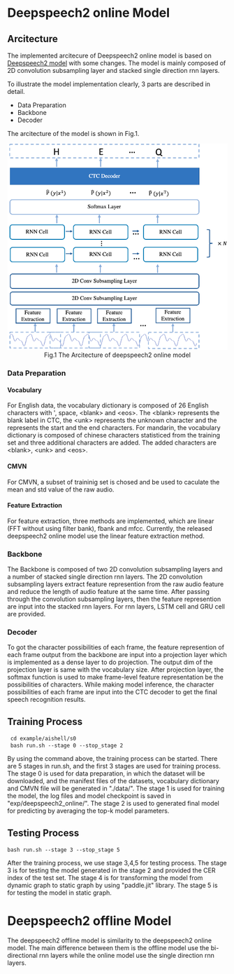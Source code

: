 # Deepspeech2 online Model 
## Arcitecture

The implemented arcitecure of Deepspeech2 online model is based on [Deepspeech2 model](https://arxiv.org/pdf/1512.02595.pdf) with some changes. 
The model is mainly composed of 2D convolution subsampling layer and stacked single direction rnn layers. 

To illustrate the model implementation clearly, 3 parts are described in detail.  
- Data Preparation
- Backbone
- Decoder


The arcitecture of the model is shown in Fig.1. 

<p align="center">
<img src="../images/ds2onlineModel.png" width=800> 
<br/>Fig.1 The Arcitecture of deepspeech2 online model
</p>

### Data Preparation
#### Vocabulary
For English data, the vocabulary dictionary is composed of 26 English characters with ', space, \<blank\> and \<eos\>. The \<blank\> represents the blank label in CTC, the \<unk\> represents the unknown character and the <eos> represents the start and the end characters. For mandarin, the vocabulary dictionary is composed of chinese characters statisticed from the training set and three additional characters are added. The added characters are \<blank\>, \<unk\> and \<eos\>.  

#### CMVN
For CMVN, a subset of traininig set is chosed and be used to caculate the mean and std value of the raw audio. 
 
#### Feature Extraction
 For feature extraction, three methods are implemented, which are linear (FFT without using filter bank), fbank and mfcc.
 Currently, the released deepspeech2 online model use the linear feature extraction method.
 <!--
For a single utterance $x^i$ sampled from the training set $S$,
 $ S= {(x^1,y^1),(x^2,y^2),...,(x^m,y^m)}$, where $y^i$ is the label correspodding to the ${x^i}
-->
### Backbone
The Backbone is composed of two 2D convolution subsampling layers and a number of stacked single direction rnn layers. The 2D convolution subsampling layers extract feature represention from the raw audio feature and reduce the length of audio feature at the same time. After passing through the convolution subsampling layers, then the feature represention are input into the stacked rnn layers. For rnn layers, LSTM cell and GRU cell are provided.

### Decoder
To got the character possibilities of each frame, the feature represention of each frame output from the backbone are input into a projection layer which is implemented as a dense layer to do projection. The output dim of the projection layer is same with the vocabulary size. After projection layer, the softmax function is used to make frame-level feature representation be the possibilities of characters. While making model inference, the character possibilities of each frame are input into the CTC decoder to get the final speech recognition results.

## Training Process
```
 cd example/aishell/s0
 bash run.sh --stage 0 --stop_stage 2
```
By using the command above, the training process can be started. There are 5 stages in run.sh, and the first 3 stages are used for training process. The stage 0 is used for data preparation, in which the dataset will be downloaded, and the manifest files of the datasets, vocabulary dictionary and CMVN file will be generated in "./data/". The stage 1 is used for training the model, the log files and model checkpoint is saved in "exp/deepspeech2_online/". The stage 2 is used to generated final model for predicting by averaging the top-k model parameters.  
 
## Testing Process
 ```
 bash run.sh --stage 3 --stop_stage 5
```
After the training process, we use stage 3,4,5 for testing process. The stage 3 is for testing the model generated in the stage 2 and provided the CER index of the test set. The stage 4 is for transforming the model from dynamic graph to static graph by using "paddle.jit" library. The stage 5 is for testing the model in static graph.

 
# Deepspeech2 offline Model
The deepspeech2 offline model is similarity to the deepspeech2 online model. The main difference between them is the offline model use the bi-directional rnn layers while the online model use the single direction rnn layers.
